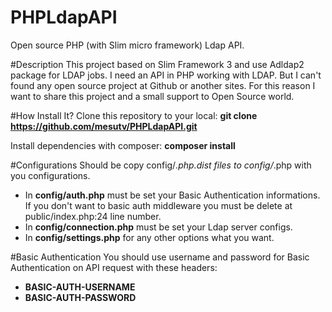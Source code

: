 # PHPLdapAPI
Open source PHP (with Slim micro framework) Ldap API.

#Description
This project based on Slim Framework 3 and use Adldap2 package for LDAP jobs. I need an API in PHP working with LDAP. But I can't found any open source project at Github or another sites.
For this reason I want to share this project and a small support to Open Source world. 


#How Install It?
Clone this repository to your local:
**git clone https://github.com/mesutv/PHPLdapAPI.git**

Install dependencies with composer:
**composer install**

#Configurations
Should be copy config/*.php.dist files to config/*.php with you configurations.

- In **config/auth.php** must be set your Basic Authentication informations. If you don't want to basic auth middleware you must be delete at public/index.php:24 line number.
- In **config/connection.php** must be set your Ldap server configs.
- In **config/settings.php** for any other options what you want.

#Basic Authentication
You should use username and password for Basic Authentication on API request with these headers:
- **BASIC-AUTH-USERNAME**
- **BASIC-AUTH-PASSWORD**
